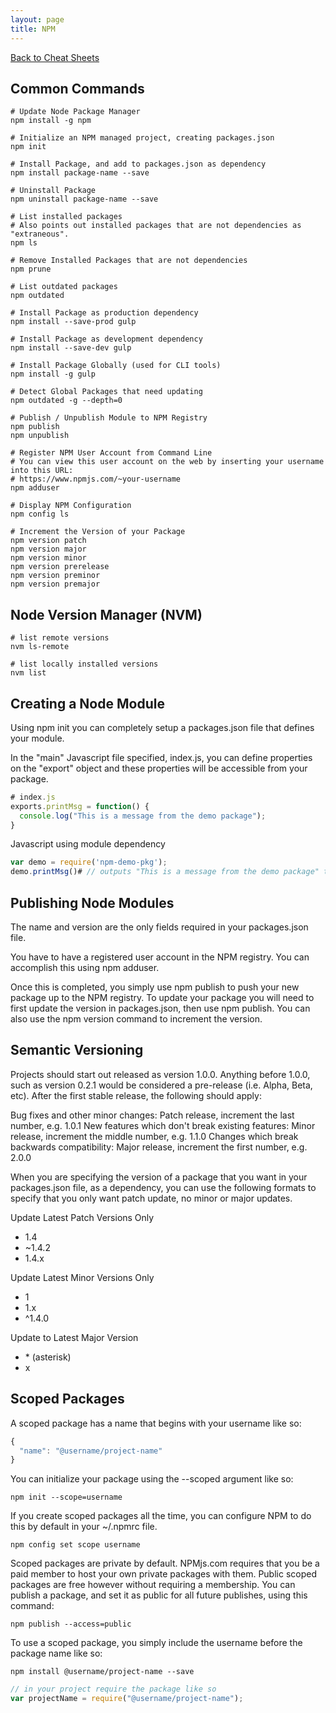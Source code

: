 ```yaml
---
layout: page
title: NPM
---
```


[Back to Cheat Sheets](/resources/cheat-sheets/)

## Common Commands

```shell
# Update Node Package Manager
npm install -g npm

# Initialize an NPM managed project, creating packages.json
npm init

# Install Package, and add to packages.json as dependency
npm install package-name --save

# Uninstall Package
npm uninstall package-name --save

# List installed packages
# Also points out installed packages that are not dependencies as "extraneous".
npm ls

# Remove Installed Packages that are not dependencies
npm prune

# List outdated packages
npm outdated

# Install Package as production dependency
npm install --save-prod gulp

# Install Package as development dependency
npm install --save-dev gulp

# Install Package Globally (used for CLI tools)
npm install -g gulp

# Detect Global Packages that need updating
npm outdated -g --depth=0

# Publish / Unpublish Module to NPM Registry
npm publish
npm unpublish

# Register NPM User Account from Command Line
# You can view this user account on the web by inserting your username into this URL:
# https://www.npmjs.com/~your-username
npm adduser

# Display NPM Configuration
npm config ls

# Increment the Version of your Package
npm version patch
npm version major
npm version minor
npm version prerelease
npm version preminor
npm version premajor
```

## Node Version Manager (NVM)

```shell
# list remote versions
nvm ls-remote

# list locally installed versions
nvm list
```

## Creating a Node Module

Using npm init you can completely setup a packages.json file that defines your module.

In the "main" Javascript file specified, index.js, you can define properties on the "export" object and these properties will be accessible from your package.

```javascript
# index.js
exports.printMsg = function() {
  console.log("This is a message from the demo package");
}
```

Javascript using module dependency

```javascript
var demo = require('npm-demo-pkg');
demo.printMsg()# // outputs "This is a message from the demo package" to console
```

## Publishing Node Modules

The name and version are the only fields required in your packages.json file.

You have to have a registered user account in the NPM registry. You can accomplish this using npm adduser.

Once this is completed, you simply use npm publish to push your new package up to the NPM registry. To update your package you will need to first update the version in packages.json, then use npm publish. You can also use the npm version command to increment the version.

## Semantic Versioning

Projects should start out released as version 1.0.0. Anything before 1.0.0, such as version 0.2.1 would be considered a pre-release (i.e. Alpha, Beta, etc). After the first stable release, the following should apply:

Bug fixes and other minor changes: Patch release, increment the last number, e.g. 1.0.1
New features which don't break existing features: Minor release, increment the middle number, e.g. 1.1.0
Changes which break backwards compatibility: Major release, increment the first number, e.g. 2.0.0

When you are specifying the version of a package that you want in your packages.json file, as a dependency, you can use the following formats to specify that you only want patch update, no minor or major updates.

Update Latest Patch Versions Only

- 1.4
- ~1.4.2
- 1.4.x

Update Latest Minor Versions Only

- 1
- 1.x
- ^1.4.0

Update to Latest Major Version

- \* (asterisk)
- x

## Scoped Packages

A scoped package has a name that begins with your username like so:

```javascript
{
  "name": "@username/project-name"
}
```

You can initialize your package using the --scoped argument like so:

```shell
npm init --scope=username
```

If you create scoped packages all the time, you can configure NPM to do this by default in your ~/.npmrc file.

```shell
npm config set scope username
```

Scoped packages are private by default. NPMjs.com requires that you be a paid member to host your own private packages with them. Public scoped packages are free however without requiring a membership. You can publish a package, and set it as public for all future publishes, using this command:

```shell
npm publish --access=public
```

To use a scoped package, you simply include the username before the package name like so:

```shell
npm install @username/project-name --save
```

```javascript
// in your project require the package like so
var projectName = require("@username/project-name");
```
